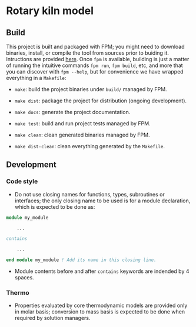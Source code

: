 # Rotary kiln model

## Build

This project is built and packaged with FPM; you might need to download binaries, install, or compile the tool from sources prior to buiding it. Intructions are provided [here](https://fpm.fortran-lang.org/install/index.html). Once `fpm` is available, building is just a matter of running the intuitive commands `fpm run`, `fpm build`, etc, and more that you can discover with `fpm --help`, but for convenience we have wrapped everything in a `Makefile`:

- `make`: build the project binaries under `build/` managed by FPM.

- `make dist`: package the project for distribution (ongoing development).

- `make docs`: generate the project documentation.

- `make test`: build and run project tests managed by FPM.

- `make clean`: clean generated binaries managed by FPM.

- `make dist-clean`: clean everything generated by the `Makefile`.

## Development

### Code style

- Do not use closing names for functions, types, subroutines or interfaces; the only closing name to be used is for a module declaration, which is expected to be done as:

```fortran
module my_module

    ...

contains

    ...

end module my_module ! Add its name in this closing line.
```

- Module contents before and after `contains` keywords are indended by 4 spaces.

### Thermo

- Properties evaluated by core thermodynamic models are provided only in molar basis; conversion to mass basis is expected to be done when required by solution managers.
